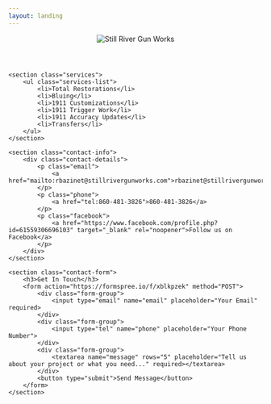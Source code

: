 ```yaml
---
layout: landing
---
```


<div class="container">
    <header>
        <img src="{{ '/assets/images/logo.png' | relative_url }}" alt="Still River Gun Works" class="logo">
    </header>

    <section class="services">
        <ul class="services-list">
            <li>Total Restorations</li>
            <li>Bluing</li>
            <li>1911 Customizations</li>
            <li>1911 Trigger Work</li>
            <li>1911 Accuracy Updates</li>
            <li>Transfers</li>
        </ul>
    </section>

    <section class="contact-info">
        <div class="contact-details">
            <p class="email">
                <a href="mailto:rbazinet@stillrivergunworks.com">rbazinet@stillrivergunworks.com</a>
            </p>
            <p class="phone">
                <a href="tel:860-481-3826">860-481-3826</a>
            </p>
            <p class="facebook">
                <a href="https://www.facebook.com/profile.php?id=61559306696103" target="_blank" rel="noopener">Follow us on Facebook</a>
            </p>
        </div>
    </section>

    <section class="contact-form">
        <h3>Get In Touch</h3>
        <form action="https://formspree.io/f/xblkpzek" method="POST">
            <div class="form-group">
                <input type="email" name="email" placeholder="Your Email" required>
            </div>
            <div class="form-group">
                <input type="tel" name="phone" placeholder="Your Phone Number">
            </div>
            <div class="form-group">
                <textarea name="message" rows="5" placeholder="Tell us about your project or what you need..." required></textarea>
            </div>
            <button type="submit">Send Message</button>
        </form>
    </section>
</div>
